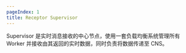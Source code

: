 ```yaml
---
pageIndex: 1
title: Receptor Supervisor
---
```


Supervisor 是实时消息接收的中心节点，使用一套负载均衡系统管理所有 Worker 并接收由其返回的实时数据，同时负责将数据传递至 CNS。

<select-button title="通信" description="了解 Supervisor 如何与 Worker 通信。" href="/VNerve/Inside/Processor/Supervisor/Communication.md"></select-button>

<select-button title="Income" description="了解 Supervisor 如何处理 Worker 传来的消息。" href="/VNerve/Inside/Processor/Supervisor/Income.md"></select-button>

<select-button title="负载均衡" description="了解 Supervisor 负载均衡系统的原理。" href="/VNerve/Inside/Processor/Supervisor/LoadBalance.md"></select-button>
